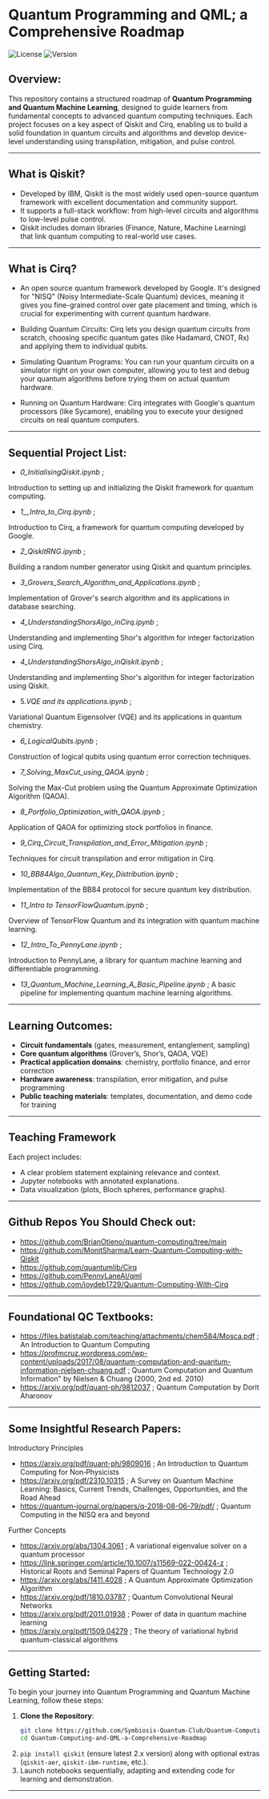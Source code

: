 # Quantum Programming and QML; a Comprehensive Roadmap

![License](https://img.shields.io/badge/license-Apache2.0-blue.svg)
![Version](https://img.shields.io/badge/version-1.0.0-brightgreen.svg)


## Overview:

This repository contains a structured roadmap of **Quantum Programming and Quantum Machine Learning**, designed to guide learners from fundamental concepts to advanced quantum computing techniques. Each project focuses on a key aspect of Qiskit and Cirq, enabling us to build a solid foundation in quantum circuits and algorithms and develop device-level understanding using transpilation, mitigation, and pulse control.

---
## What is Qiskit?

- Developed by IBM, Qiskit is the most widely used open-source quantum framework with excellent documentation and community support.  
- It supports a full-stack workflow: from high-level circuits and algorithms to low-level pulse control.  
- Qiskit includes domain libraries (Finance, Nature, Machine Learning) that link quantum computing to real-world use cases.
---
## What is Cirq?
- An open source quantum framework developed by Google. It's designed for "NISQ" (Noisy Intermediate-Scale Quantum) devices, meaning it gives you fine-grained control over gate placement and timing, which is crucial for experimenting with current quantum hardware.

- Building Quantum Circuits: Cirq lets you design quantum circuits from scratch, choosing specific quantum gates (like Hadamard, CNOT, Rx) and applying them to individual qubits.
- Simulating Quantum Programs: You can run your quantum circuits on a simulator right on your own computer, allowing you to test and debug your quantum algorithms before trying them on actual quantum hardware.

- Running on Quantum Hardware: Cirq integrates with Google's quantum processors (like Sycamore), enabling you to execute your designed circuits on real quantum computers.

---
## Sequential Project List:

- *0_InitialisingQiskit.ipynb* ;

Introduction to setting up and initializing the Qiskit framework for quantum computing.

- *1__Intro_to_Cirq.ipynb* ;

Introduction to Cirq, a framework for quantum computing developed by Google.

- *2_QiskitRNG.ipynb* ;

Building a random number generator using Qiskit and quantum principles.

- *3_Grovers_Search_Algorithm_and_Applications.ipynb* ;
  
Implementation of Grover's search algorithm and its applications in database searching.

- *4_UnderstandingShorsAlgo_inCirq.ipynb* ;

Understanding and implementing Shor's algorithm for integer factorization using Cirq.

- *4_UnderstandingShorsAlgo_inQiskit.ipynb* ;
  
Understanding and implementing Shor's algorithm for integer factorization using Qiskit.

- 5.*VQE and its applications.ipynb* ;

Variational Quantum Eigensolver (VQE) and its applications in quantum chemistry.

- *6_LogicalQubits.ipynb* ;

Construction of logical qubits using quantum error correction techniques.

- *7_Solving_MaxCut_using_QAOA.ipynb* ;
  
Solving the Max-Cut problem using the Quantum Approximate Optimization Algorithm (QAOA).

- *8_Portfolio_Optimization_with_QAOA.ipynb* ;
  
Application of QAOA for optimizing stock portfolios in finance.

- *9_Cirq_Circuit_Transpilation_and_Error_Mitigation.ipynb* ;
  
Techniques for circuit transpilation and error mitigation in Cirq.

- *10_BB84Algo_Quantum_Key_Distribution.ipynb* ;

Implementation of the BB84 protocol for secure quantum key distribution.

- *11_Intro to TensorFlowQuantum.ipynb* ;
  
Overview of TensorFlow Quantum and its integration with quantum machine learning.

- *12_Intro_To_PennyLane.ipynb* ;
  
Introduction to PennyLane, a library for quantum machine learning and differentiable programming.

- *13_Quantum_Machine_Learning_A_Basic_Pipeline.ipynb* ;
A basic pipeline for implementing quantum machine learning algorithms.
---

## Learning Outcomes:

- **Circuit fundamentals** (gates, measurement, entanglement, sampling)
- **Core quantum algorithms** (Grover’s, Shor’s, QAOA, VQE)
- **Practical application domains**: chemistry, portfolio finance, and error correction
- **Hardware awareness**: transpilation, error mitigation, and pulse programming
- **Public teaching materials**: templates, documentation, and demo code for training

---

## Teaching Framework

Each project includes:

- A clear problem statement explaining relevance and context.
- Jupyter notebooks with annotated explanations.
- Data visualization (plots, Bloch spheres, performance graphs).

---
## Github Repos You Should Check out:
- https://github.com/BrianOtieno/quantum-computing/tree/main
- https://github.com/MonitSharma/Learn-Quantum-Computing-with-Qiskit
- https://github.com/quantumlib/Cirq
- https://github.com/PennyLaneAI/qml
- https://github.com/joydeb1729/Quantum-Computing-With-Cirq
---
## Foundational QC Textbooks:
- https://files.batistalab.com/teaching/attachments/chem584/Mosca.pdf ; An Introduction to Quantum Computing
- https://profmcruz.wordpress.com/wp-content/uploads/2017/08/quantum-computation-and-quantum-information-nielsen-chuang.pdf  ; Quantum Computation and Quantum Information" by Nielsen & Chuang (2000, 2nd ed. 2010)
- https://arxiv.org/pdf/quant-ph/9812037 ; Quantum Computation by Dorit Aharonov
---
## Some Insightful Research Papers:
Introductory Principles
- https://arxiv.org/pdf/quant-ph/9809016 ; An Introduction to Quantum Computing for Non‑Physicists
- https://arxiv.org/pdf/2310.10315 ; A Survey on Quantum Machine Learning: Basics, Current Trends, Challenges, Opportunities, and the Road Ahead
- https://quantum-journal.org/papers/q-2018-08-06-79/pdf/ ; Quantum Computing in the NISQ era and beyond


Further Concepts
- https://arxiv.org/abs/1304.3061 ; A variational eigenvalue solver on a quantum processor
- https://link.springer.com/article/10.1007/s11569-022-00424-z ; Historical Roots and Seminal Papers of Quantum Technology 2.0
- https://arxiv.org/abs/1411.4028 ; A Quantum Approximate Optimization Algorithm
- https://arxiv.org/pdf/1810.03787 ; Quantum Convolutional Neural Networks
- https://arxiv.org/pdf/2011.01938 ; Power of data in quantum machine learning
- https://arxiv.org/pdf/1509.04279 ; The theory of variational hybrid quantum-classical algorithms

---
## Getting Started:

To begin your journey into Quantum Programming and Quantum Machine Learning, follow these steps:

1. **Clone the Repository**:
   ```bash
   git clone https://github.com/Symbiosis-Quantum-Club/Quantum-Computing-and-QML-a-Comprehensive-Roadmap
   cd Quantum-Computing-and-QML-a-Comprehensive-Roadmap
2. `pip install qiskit` (ensure latest 2.x version) along with optional extras (`qiskit-aer`, `qiskit-ibm-runtime`, etc.).
3. Launch notebooks sequentially, adapting and extending code for learning and demonstration.

---



